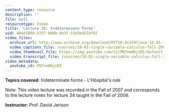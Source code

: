 ```yaml
---
content_type: resource
description: ''
file: null
resourcetype: Video
title: 'Lecture 35: Indeterminate Forms'
uid: 404d1880-3757-bb0b-de3f-5103b4618f82
video_files:
  archive_url: http://www.archive.org/download/MIT18.01JF07/ocw-18.01-f07-lec35_300k.mp4
  video_captions_file: /courses/18-01-single-variable-calculus-fall-2006/4529af9979e15176aecd51eca4e37d3a_PNTnmH6jsRI.vtt
  video_thumbnail_file: https://img.youtube.com/vi/PNTnmH6jsRI/default.jpg
  video_transcript_file: /courses/18-01-single-variable-calculus-fall-2006/0bc0687c8025c7220f9e1af60a4fea14_PNTnmH6jsRI.pdf
video_metadata:
  youtube_id: PNTnmH6jsRI
---
```


**Topics covered:** Indeterminate forms - L'Hôspital's rule

Note: This video lecture was recorded in the Fall of 2007 and corresponds to the lecture notes for lecture 34 taught in the Fall of 2006.

**Instructor:** Prof. David Jerison